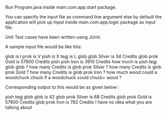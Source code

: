 Run Program.java inside main.com.app.start package.

You can specify the input file as command line argument else by default the application will pick up Input inside main.com.app.logic package as input file.

Unit Test cases have been written using JUnit.

A sample input file would be like this:

glob is I
prok is V
pish is X
tegj is L
glob glob Silver is 34 Credits
glob prok Gold is 57800 Credits
pish pish Iron is 3910 Credits
how much is pish tegj glob glob ?
how many Credits is glob prok Silver ?
how many Credits is glob prok Gold ?
how many Credits is glob prok Iron ?
how much wood could a woodchuck chuck if a woodchuck could chuck= wood ?

Corresponding output to this would be as given below :

pish tegj glob glob is 42
glob prok Silver is 68 Credits
glob prok Gold is 57800 Credits
glob prok Iron is 782 Credits
I have no idea what you are talking about